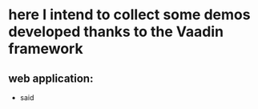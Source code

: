 # here I intend to collect some demos developed thanks to the Vaadin framework
## web application:
* said
